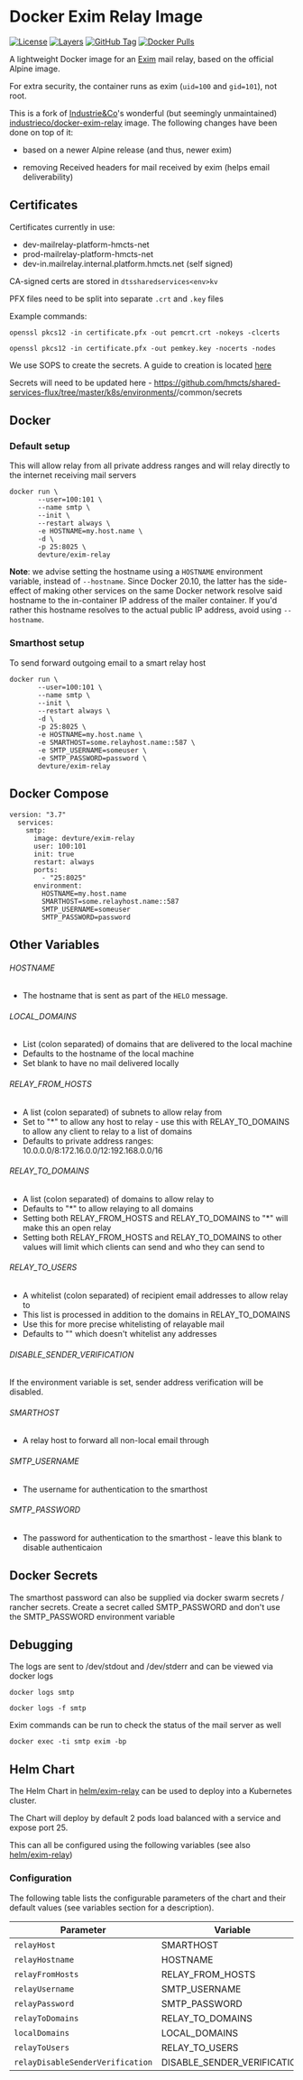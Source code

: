# Docker Exim Relay Image

[![License](https://img.shields.io/badge/License-Apache%202.0-blue.svg)](https://opensource.org/licenses/Apache-2.0) [![Layers](https://images.microbadger.com/badges/image/devture/exim-relay.svg)](https://microbadger.com/images/devture/exim-relay/) [![GitHub Tag](https://img.shields.io/github/tag/devture/exim-relay.svg)](https://registry.hub.docker.com/u/devture/exim-relay/) [![Docker Pulls](https://img.shields.io/docker/pulls/devture/exim-relay.svg)](https://registry.hub.docker.com/u/devture/exim-relay/)

A lightweight Docker image for an [Exim](https://www.exim.org/) mail relay, based on the official Alpine image.

For extra security, the container runs as exim (`uid=100` and `gid=101`), not root.

This is a fork of [Industrie&Co](https://github.com/industrieco)'s wonderful (but seemingly unmaintained) [industrieco/docker-exim-relay](https://github.com/industrieco/docker-exim-relay) image.
The following changes have been done on top of it:

- based on a newer Alpine release (and thus, newer exim)

- removing Received headers for mail received by exim (helps email deliverability)

## Certificates

Certificates currently in use:

- dev-mailrelay-platform-hmcts-net
- prod-mailrelay-platform-hmcts-net
- dev-in.mailrelay.internal.platform.hmcts.net (self signed)

CA-signed certs are stored in `dtssharedservices<env>kv`

PFX files need to be split into separate `.crt` and `.key` files

Example commands:
```
openssl pkcs12 -in certificate.pfx -out pemcrt.crt -nokeys -clcerts

openssl pkcs12 -in certificate.pfx -out pemkey.key -nocerts -nodes
```
We use SOPS to create the secrets. A guide to creation is located [here](https://tools.hmcts.net/confluence/pages/viewpage.action?pageId=1407976401#id-%5BHowTo%5DAKSPatternDeployment-SecretsSOPSEncryption)

Secrets will need to be updated here - https://github.com/hmcts/shared-services-flux/tree/master/k8s/environments/<env>/common/secrets

## Docker

### Default setup

This will allow relay from all private address ranges and will relay directly to the internet receiving mail servers

```
docker run \
       --user=100:101 \
       --name smtp \
       --init \
       --restart always \
       -e HOSTNAME=my.host.name \
       -d \
       -p 25:8025 \
       devture/exim-relay
```

**Note**: we advise setting the hostname using a `HOSTNAME` environment variable, instead of `--hostname`. Since Docker 20.10, the latter has the side-effect of making other services on the same Docker network resolve said hostname to the in-container IP address of the mailer container. If you'd rather this hostname resolves to the actual public IP address, avoid using `--hostname`.


### Smarthost setup

To send forward outgoing email to a smart relay host

```
docker run \
       --user=100:101 \
       --name smtp \
       --init \
       --restart always \
       -d \
       -p 25:8025 \
       -e HOSTNAME=my.host.name \
       -e SMARTHOST=some.relayhost.name::587 \
       -e SMTP_USERNAME=someuser \
       -e SMTP_PASSWORD=password \
       devture/exim-relay
```

## Docker Compose

```
version: "3.7"
  services:
    smtp:
      image: devture/exim-relay
      user: 100:101
      init: true
      restart: always
      ports:
        - "25:8025"
      environment:
        HOSTNAME=my.host.name
        SMARTHOST=some.relayhost.name::587
        SMTP_USERNAME=someuser
        SMTP_PASSWORD=password
```

## Other Variables

###### HOSTNAME

* The hostname that is sent as part of the `HELO` message.

###### LOCAL_DOMAINS

* List (colon separated) of domains that are delivered to the local machine
* Defaults to the hostname of the local machine
* Set blank to have no mail delivered locally

###### RELAY_FROM_HOSTS

* A list (colon separated) of subnets to allow relay from
* Set to "\*" to allow any host to relay - use this with RELAY_TO_DOMAINS to allow any client to relay to a list of domains
* Defaults to private address ranges: 10.0.0.0/8:172.16.0.0/12:192.168.0.0/16

###### RELAY_TO_DOMAINS

* A list (colon separated) of domains to allow relay to
* Defaults to "\*" to allow relaying to all domains
* Setting both RELAY_FROM_HOSTS and RELAY_TO_DOMAINS to "\*" will make this an open relay
* Setting both RELAY_FROM_HOSTS and RELAY_TO_DOMAINS to other values will limit which clients can send and who they can send to

###### RELAY_TO_USERS

* A whitelist (colon separated) of recipient email addresses to allow relay to
* This list is processed in addition to the domains in RELAY_TO_DOMAINS
* Use this for more precise whitelisting of relayable mail
* Defaults to "" which doesn't whitelist any addresses

###### DISABLE_SENDER_VERIFICATION

If the environment variable is set, sender address verification will be disabled.

###### SMARTHOST

* A relay host to forward all non-local email through

###### SMTP_USERNAME

* The username for authentication to the smarthost

###### SMTP_PASSWORD

* The password for authentication to the smarthost - leave this blank to disable authenticaion


## Docker Secrets

The smarthost password can also be supplied via docker swarm secrets / rancher secrets.  Create a secret called SMTP_PASSWORD and don't use the SMTP_PASSWORD environment variable

## Debugging

The logs are sent to /dev/stdout and /dev/stderr and can be viewed via docker logs

```shell
docker logs smtp
```

```shell
docker logs -f smtp
```

Exim commands can be run to check the status of the mail server as well

```shell
docker exec -ti smtp exim -bp
```

## Helm Chart
The Helm Chart in [helm/exim-relay](helm/exim-relay) can be used to deploy into a Kubernetes cluster.

The Chart will deploy by default 2 pods load balanced with a service and expose port 25.

This can all be configured using the following variables (see also [helm/exim-relay](helm/exim-relay))

### Configuration

The following table lists the configurable parameters of the chart and their default values (see variables section for a description).

| Parameter                  | Variable         | Default  |
| -------------------------- | ---------------- | ----- |
| `relayHost`                | SMARTHOST        | `smtp.example.com::587` |
| `relayHostname`            | HOSTNAME         | `my.host.local`|
| `relayFromHosts`           | RELAY_FROM_HOSTS | `10.0.0.0/8,127.0.0.0/8,172.17.0.0/16,192.0.0.0/8` |
| `relayUsername`            | SMTP_USERNAME    | `relayuser` | 
| `relayPassword`            | SMTP_PASSWORD    | `relaypassword` |
| `relayToDomains`           | RELAY_TO_DOMAINS | `*`|
| `localDomains`             | LOCAL_DOMAINS    | ``|
| `relayToUsers`             | RELAY_TO_USERS   | ``|
| `relayDisableSenderVerification` | DISABLE_SENDER_VERIFICATION | `false` |

